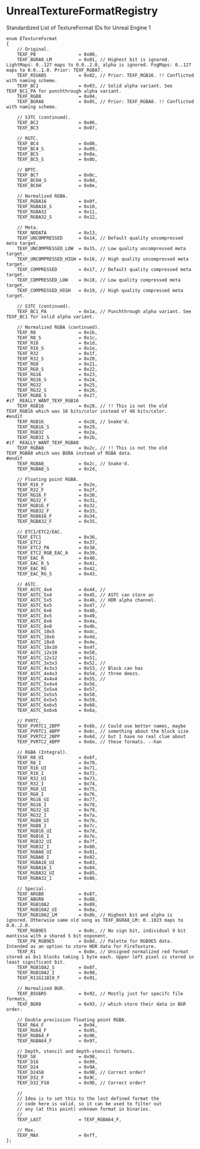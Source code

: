 # UnrealTextureFormatRegistry
Standardized List of TextureFormat IDs for Unreal Engine 1

	enum ETextureFormat
	{
		// Original.
		TEXF_P8                = 0x00,
		TEXF_BGRA8_LM          = 0x01, // Highest bit is ignored. LightMaps: 0..127 maps to 0.0..2.0, alpha is ignored. FogMaps: 0..127 maps to 0.0..1.0. Prior: TEXF_RGBA7.
		TEXF_R5G6B5            = 0x02, // Prior: TEXF_RGB16. !! Conflicted with naming scheme.
		TEXF_BC1               = 0x03, // Solid alpha variant. See TEXF_BC1_PA for punchthrough alpha variant.
		TEXF_RGB8              = 0x04,
		TEXF_BGRA8             = 0x05, // Prior: TEXF_RGBA8. !! Conflicted with naming scheme.

		// S3TC (continued).
		TEXF_BC2               = 0x06,
		TEXF_BC3               = 0x07,

		// RGTC.
		TEXF_BC4               = 0x08,
		TEXF_BC4_S             = 0x09,
		TEXF_BC5               = 0x0a,
		TEXF_BC5_S             = 0x0b,

		// BPTC.
		TEXF_BC7               = 0x0c,
		TEXF_BC6H_S            = 0x0d,
		TEXF_BC6H              = 0x0e,

		// Normalized RGBA.
		TEXF_RGBA16            = 0x0f,
		TEXF_RGBA16_S          = 0x10,
		TEXF_RGBA32            = 0x11,
		TEXF_RGBA32_S          = 0x12,

		// Meta.
		TEXF_NODATA            = 0x13,
		TEXF_UNCOMPRESSED      = 0x14, // Default quality uncompressed meta target.
		TEXF_UNCOMPRESSED_LOW  = 0x15, // Low quality uncompressed meta target.
		TEXF_UNCOMPRESSED_HIGH = 0x16, // High quality uncompressed meta target.
		TEXF_COMPRESSED        = 0x17, // Default quality compressed meta target.
		TEXF_COMPRESSED_LOW    = 0x18, // Low quality compressed meta target.
		TEXF_COMPRESSED_HIGH   = 0x19, // High quality compressed meta target.

		// S3TC (continued).
		TEXF_BC1_PA            = 0x1a, // Punchthrough alpha variant. See TEXF_BC1 for solid alpha variant.

		// Normalized RGBA (continued).
		TEXF_R8                = 0x1b,
		TEXF_R8_S              = 0x1c,
		TEXF_R16               = 0x1d,
		TEXF_R16_S             = 0x1e,
		TEXF_R32               = 0x1f,
		TEXF_R32_S             = 0x20,
		TEXF_RG8               = 0x21,
		TEXF_RG8_S             = 0x22,
		TEXF_RG16              = 0x23,
		TEXF_RG16_S            = 0x24,
		TEXF_RG32              = 0x25,
		TEXF_RG32_S            = 0x26,
		TEXF_RGB8_S            = 0x27,
	#if _REALLY_WANT_TEXF_RGB16
		TEXF_RGB16             = 0x28, // !! This is not the old TEXF_RGB16 which was 16 bits/color instead of 48 bits/color.
	#endif
		TEXF_RGB16_            = 0x28, // Snake'd.
		TEXF_RGB16_S           = 0x29,
		TEXF_RGB32             = 0x2a,
		TEXF_RGB32_S           = 0x2b,
	#if _REALLY_WANT_TEXF_RGBA8
		TEXF_RGBA8             = 0x2c, // !! This is not the old TEXF_RGBA8 which was BGRA instead of RGBA data.
	#endif
		TEXF_RGBA8_            = 0x2c, // Snake'd.
		TEXF_RGBA8_S           = 0x2d,

		// Floating point RGBA.
		TEXF_R16_F             = 0x2e,
		TEXF_R32_F             = 0x2f,
		TEXF_RG16_F            = 0x30,
		TEXF_RG32_F            = 0x31,
		TEXF_RGB16_F           = 0x32,
		TEXF_RGB32_F           = 0x33,
		TEXF_RGBA16_F          = 0x34,
		TEXF_RGBA32_F          = 0x35,

		// ETC1/ETC2/EAC.
		TEXF_ETC1              = 0x36,
		TEXF_ETC2              = 0x37,
		TEXF_ETC2_PA           = 0x38,
		TEXF_ETC2_RGB_EAC_A    = 0x39,
		TEXF_EAC_R             = 0x40,
		TEXF_EAC_R_S           = 0x41,
		TEXF_EAC_RG            = 0x42,
		TEXF_EAC_RG_S          = 0x43,

		// ASTC.
		TEXF_ASTC_4x4          = 0x44, //
		TEXF_ASTC_5x4          = 0x45, // ASTC can store an
		TEXF_ASTC_5x5          = 0x46, // HDR alpha channel.
		TEXF_ASTC_6x5          = 0x47, //
		TEXF_ASTC_6x6          = 0x48,
		TEXF_ASTC_8x5          = 0x49,
		TEXF_ASTC_8x6          = 0x4a,
		TEXF_ASTC_8x8          = 0x4b,
		TEXF_ASTC_10x5         = 0x4c,
		TEXF_ASTC_10x6         = 0x4d,
		TEXF_ASTC_10x8         = 0x4e,
		TEXF_ASTC_10x10        = 0x4f,
		TEXF_ASTC_12x10        = 0x50,
		TEXF_ASTC_12x12        = 0x51,
		TEXF_ASTC_3x3x3        = 0x52, //
		TEXF_ASTC_4x3x3        = 0x53, // Block can has
		TEXF_ASTC_4x4x3        = 0x54, // three deezs.
		TEXF_ASTC_4x4x4        = 0x55, //
		TEXF_ASTC_5x4x4        = 0x56,
		TEXF_ASTC_5x5x4        = 0x57,
		TEXF_ASTC_5x5x5        = 0x58,
		TEXF_ASTC_6x5x5        = 0x59,
		TEXF_ASTC_6x6x5        = 0x60,
		TEXF_ASTC_6x6x6        = 0x6a,

		// PVRTC.
		TEXF_PVRTC1_2BPP       = 0x6b, // Could use better names, maybe
		TEXF_PVRTC1_4BPP       = 0x6c, // something about the block size
		TEXF_PVRTC2_2BPP       = 0x6d, // but I have no real clue about
		TEXF_PVRTC2_4BPP       = 0x6e, // these formats. --han

		// RGBA (Integral).
		TEXF_R8_UI             = 0x6f,
		TEXF_R8_I              = 0x70,
		TEXF_R16_UI            = 0x71,
		TEXF_R16_I             = 0x72,
		TEXF_R32_UI            = 0x73,
		TEXF_R32_I             = 0x74,
		TEXF_RG8_UI            = 0x75,
		TEXF_RG8_I             = 0x76,
		TEXF_RG16_UI           = 0x77,
		TEXF_RG16_I            = 0x78,
		TEXF_RG32_UI           = 0x79,
		TEXF_RG32_I            = 0x7a,
		TEXF_RGB8_UI           = 0x7b,
		TEXF_RGB8_I            = 0x7c,
		TEXF_RGB16_UI          = 0x7d,
		TEXF_RGB16_I           = 0x7e,
		TEXF_RGB32_UI          = 0x7f,
		TEXF_RGB32_I           = 0x80,
		TEXF_RGBA8_UI          = 0x81,
		TEXF_RGBA8_I           = 0x82,
		TEXF_RGBA16_UI         = 0x83,
		TEXF_RGBA16_I          = 0x84,
		TEXF_RGBA32_UI         = 0x85,
		TEXF_RGBA32_I          = 0x86,

		// Special.
		TEXF_ARGB8             = 0x87,
		TEXF_ABGR8             = 0x88,
		TEXF_RGB10A2           = 0x89,
		TEXF_RGB10A2_UI        = 0x8a,
		TEXF_RGB10A2_LM        = 0x8b, // Highest bit and alpha is ignored. Otherwise same old song as TEXF_BGRA8_LM: 0..1023 maps to 0.0..2.0.
		TEXF_RGB9E5            = 0x8c, // No sign bit, individual 9 bit mantissa with a shared 5 bit exponent.
		TEXF_P8_RGB9E5         = 0x8d, // Palette for RGB9E5 data. Intended as an option to store HDR data for FireTexture.
		TEXF_R1                = 0x8e, // Unsigned normalized red format stored as 8x1 blocks taking 1 byte each. Upper left pixel is stored in least significant bit.
		TEXF_RGB10A2_S         = 0x8f,
		TEXF_RGB10A2_I         = 0x90,
		TEXF_R11G11B10_F       = 0x91,

		// Normalized BGR.
		TEXF_B5G6R5            = 0x92, // Mostly just for specifc file formats,
		TEXF_BGR8              = 0x93, // which store their data in BGR order.

		// Double precission floating point RGBA.
		TEXF_R64_F             = 0x94,
		TEXF_RG64_F            = 0x95,
		TEXF_RGB64_F           = 0x96,
		TEXF_RGBA64_F          = 0x97,

		// Depth, stencil and depth-stencil formats.
		TEXF_S8                = 0x98,
		TEXF_D16               = 0x99,
		TEXF_D24               = 0x9A,
		TEXF_D24S8             = 0x9B, // Correct order?
		TEXF_D32_F             = 0x9C,
		TEXF_D32_FS8           = 0x9D, // Correct order?

		//
		// Idea is to set this to the last defined format the
		// code here is valid, so it can be used to filter out
		// any (at this point) unknown format in binaries.
		//
		TEXF_LAST              = TEXF_RGBA64_F,

		// Max.
		TEXF_MAX               = 0xff,  
	};
